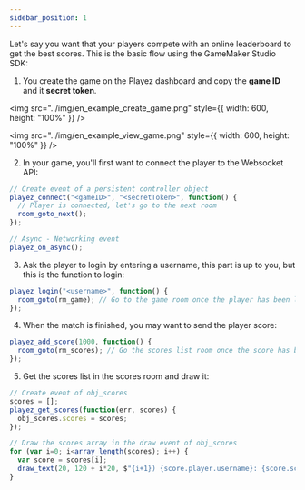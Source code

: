```yaml
---
sidebar_position: 1
---
```


Let's say you want that your players compete with an online leaderboard to get the best scores. This is the basic flow using the GameMaker Studio SDK:

1) You create the game on the Playez dashboard and copy the **game ID** and it **secret token**.

<img src="../img/en_example_create_game.png" style={{ width: 600, height: "100%" }} />

<img src="../img/en_example_view_game.png" style={{ width: 600, height: "100%" }} />

2) In your game, you'll first want to connect the player to the Websocket API:
```js
// Create event of a persistent controller object
playez_connect("<gameID>", "<secretToken>", function() {
  // Player is connected, let's go to the next room
  room_goto_next(); 
});

// Async - Networking event
playez_on_async();
```

3) Ask the player to login by entering a username, this part is up to you, but this is the function to login:
```js
playez_login("<username>", function() {
  room_goto(rm_game); // Go to the game room once the player has been logged in
});
```

4) When the match is finished, you may want to send the player score:
```js
playez_add_score(1000, function() {
  room_goto(rm_scores); // Go the scores list room once the score has been added  
});
```

5) Get the scores list in the scores room and draw it:
```js
// Create event of obj_scores
scores = [];
playez_get_scores(function(err, scores) {
  obj_scores.scores = scores;
});

// Draw the scores array in the draw event of obj_scores
for (var i=0; i<array_length(scores); i++) {
  var score = scores[i];
  draw_text(20, 120 + i*20, $"{i+1}) {score.player.username}: {score.score}");
}
```
